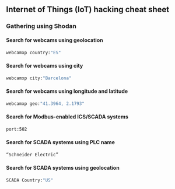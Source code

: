 ## Internet of Things (IoT) hacking cheat sheet

### Gathering using Shodan

#### Search for webcams using geolocation

```sh
webcamxp country:"ES"
```

#### Search for webcams using city

```sh
webcamxp city:"Barcelona"
```

#### Search for webcams using longitude and latitude

```sh
webcamxp geo:"41.3964, 2.1793"
```

#### Search for Modbus-enabled ICS/SCADA systems

```sh
port:502
```

#### Search for SCADA systems using PLC name

```sh
“Schneider Electric”
```

#### Search for SCADA systems using geolocation

```sh
SCADA Country:"US"
```



